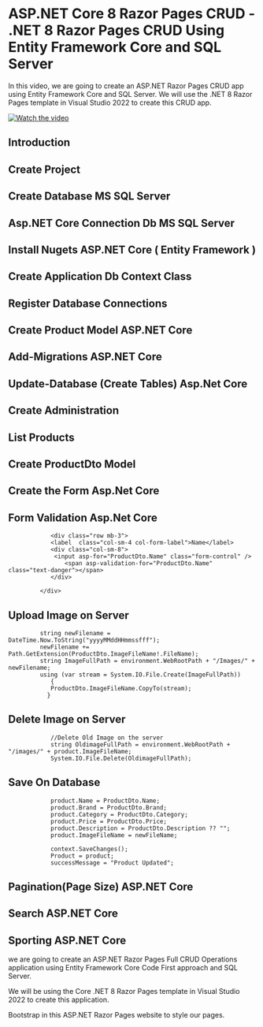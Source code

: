 # ASP.NET Core 8 Razor Pages CRUD - .NET 8 Razor Pages CRUD Using Entity Framework Core and SQL Server

In this video, we are going to create an ASP.NET Razor Pages CRUD app using Entity Framework Core and SQL Server. We will use the .NET 8 Razor Pages template in Visual Studio 2022 to create this CRUD app.


[![Watch the video](https://img.youtube.com/vi/WHFTzo0psng/0.jpg)](https://youtu.be/WHFTzo0psng)

## Introduction
## Create Project 
## Create Database MS SQL Server
## Asp.NET Core Connection Db MS SQL Server
## Install Nugets ASP.NET Core ( Entity Framework )
## Create Application Db Context Class
## Register Database Connections
## Create Product Model  ASP.NET Core
## Add-Migrations ASP.NET Core
## Update-Database (Create Tables) Asp.Net Core
## Create Administration
## List Products
## Create ProductDto Model
## Create the Form Asp.Net Core
## Form Validation Asp.Net Core
                <div class="row mb-3">
                <label  class="col-sm-4 col-form-label">Name</label>
                <div class="col-sm-8">
                 <input asp-for="ProductDto.Name" class="form-control" />
                    <span asp-validation-for="ProductDto.Name" class="text-danger"></span>
                </div>

             </div>
## Upload Image on Server
             string newFilename = DateTime.Now.ToString("yyyyMMddHHmmssfff");
             newFilename += Path.GetExtension(ProductDto.ImageFileName!.FileName);
             string ImageFullPath = environment.WebRootPath + "/Images/" + newFilename;
             using (var stream = System.IO.File.Create(ImageFullPath))
                {
                ProductDto.ImageFileName.CopyTo(stream);
               }
## Delete Image on Server

                //Delete Old Image on the server 
                string OldimageFullPath = environment.WebRootPath + "/images/" + product.ImageFileName;
                System.IO.File.Delete(OldimageFullPath);
## Save On Database
                product.Name = ProductDto.Name;
                product.Brand = ProductDto.Brand;
                product.Category = ProductDto.Category;
                product.Price = ProductDto.Price;
                product.Description = ProductDto.Description ?? "";
                product.ImageFileName = newFileName;

                context.SaveChanges();
                Product = product;
                successMessage = "Product Updated";
                
## Pagination(Page Size)  ASP.NET Core
## Search  ASP.NET Core
## Sporting  ASP.NET Core



we are going to create an ASP.NET Razor Pages Full CRUD Operations application using Entity Framework Core Code First approach and SQL Server. 

We will be using the Core .NET 8 Razor Pages template in Visual Studio 2022 to create this application.

Bootstrap in this ASP.NET Razor Pages website to style our pages.



